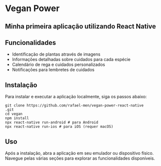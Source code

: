<h1>Vegan Power</h1>

<h2>Minha primeira aplicação utilizando React Native</h2>

<h2>Funcionalidades</h2>
    <ul>
        <li>Identificação de plantas através de imagens</li>
        <li>Informações detalhadas sobre cuidados para cada espécie</li>
        <li>Calendário de rega e cuidados personalizados</li>
        <li>Notificações para lembretes de cuidados</li>
    </ul>

  <h2>Instalação</h2>
    <p>Para instalar e executar a aplicação localmente, siga os passos abaixo:</p>
    <pre><code>git clone https://github.com/rafael-men/vegan-power-react-native
.git
cd vegan
npm install
npx react-native run-android # para Android
npx react-native run-ios # para iOS (requer macOS)</code></pre>

  <h2>Uso</h2>
    <p>Após a instalação, abra a aplicação em seu emulador ou dispositivo físico. Navegue pelas várias seções para explorar as funcionalidades disponíveis.</p>

   
